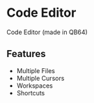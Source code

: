 # Code Editor
Code Editor (made in QB64)

## Features
* Multiple Files
* Multiple Cursors
* Workspaces
* Shortcuts